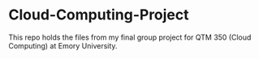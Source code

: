 # Cloud-Computing-Project
This repo holds the files from my final group project for QTM 350 (Cloud Computing) at Emory University.

